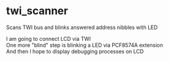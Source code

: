 # twi_scanner
Scans TWI bus and blinks answered address nibbles with LED

I am going to connect LCD via TWI<br>
One more "blind" step is blinking a LED via PCF8574A extension<br>
And then I hope to display debugging processes on LCD<br>
